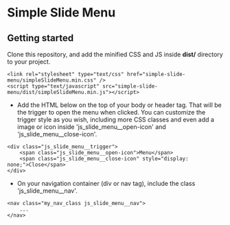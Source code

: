 # Simple Slide Menu

## Getting started

Clone this repository, and add the minified CSS and JS inside **dist/** directory to your project.

```
<link rel="stylesheet" type="text/css" href="simple-slide-menu/simpleSlideMenu.min.css" />
<script type="text/javascript" src="simple-slide-menu/dist/simpleSlideMenu.min.js"></script>
```

* Add the HTML below on the top of your body or header tag. That will be the trigger to open the menu when clicked. You can customize the trigger style as you wish, including more CSS classes and even add a image or icon inside 'js_slide_menu__open-icon' and 'js_slide_menu__close-icon'.

```
<div class="js_slide_menu__trigger">
    <span class="js_slide_menu__open-icon">Menu</span>
    <span class="js_slide_menu__close-icon" style="display: none;">Close</span>
</div>
```

* On your navigation container (div or nav tag), include the class 'js_slide_menu__nav'.

```
<nav class="my_nav_class js_slide_menu__nav">
    ...
</nav>
```